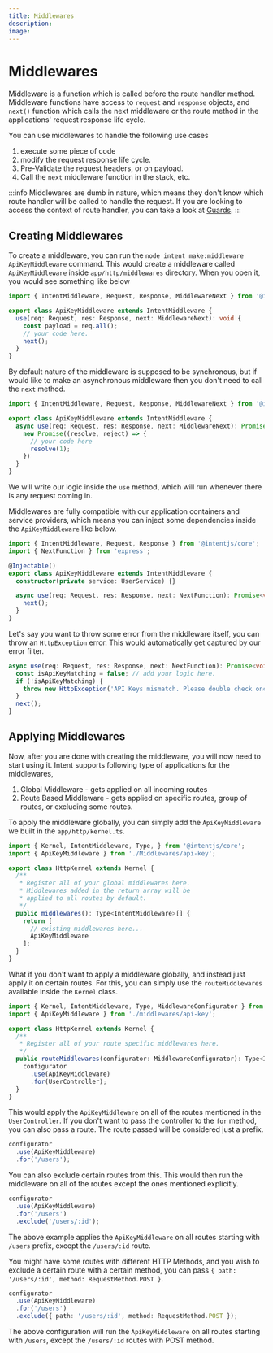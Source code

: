 ```yaml
---
title: Middlewares
description:
image:
---
```

# Middlewares

Middleware is a function which is called before the route handler method. Middleware functions have access to `request` and `response` objects,
and `next()` function which calls the next middleware or the route method in the applications' request response life cycle.

You can use middlewares to handle the following use cases
1. execute some piece of code
2. modify the request response life cycle.
3. Pre-Validate the request headers, or on payload.
4. Call the `next` middleware function in the stack, etc.

:::info
Middlewares are dumb in nature, which means they don't know which route handler will be called to handle the request. If you are looking to
access the context of route handler, you can take a look at [Guards](/guards).
:::

## Creating Middlewares
To create a middleware, you can run the `node intent make:middleware ApiKeyMiddleware` command. This would create a middleware
called `ApiKeyMiddleware` inside `app/http/middlewares` directory. When you open it, you would see something like below

```ts
import { IntentMiddleware, Request, Response, MiddlewareNext } from '@intentjs/core';

export class ApiKeyMiddleware extends IntentMiddleware {
  use(req: Request, res: Response, next: MiddlewareNext): void {
    const payload = req.all();
    // your code here.
    next();
  }
}
```

By default nature of the middleware is supposed to be synchronous, but if would like to make an asynchronous middleware then you don't need to call the `next` method.

```ts
import { IntentMiddleware, Request, Response, MiddlewareNext } from '@intentjs/core';

export class ApiKeyMiddleware extends IntentMiddleware {
  async use(req: Request, res: Response, next: MiddlewareNext): Promise<void> {
    new Promise((resolve, reject) => {
      // your code here
      resolve(1);
    })
  }
}
```

We will write our logic inside the `use` method, which will run whenever there is any request coming in.

Middlewares are fully compatible with our application containers and service providers, which means you can inject some dependencies inside the `ApiKeyMiddleware` like below.

```ts
import { IntentMiddleware, Request, Response } from '@intentjs/core';
import { NextFunction } from 'express';

@Injectable()
export class ApiKeyMiddleware extends IntentMiddleware {
  constructor(private service: UserService) {}

  async use(req: Request, res: Response, next: NextFunction): Promise<void> {
    next();
  }
}
```

Let's say you want to throw some error from the middleware itself, you can throw an `HttpException` error. This would automatically get captured by our error filter.

```ts
async use(req: Request, res: Response, next: NextFunction): Promise<void> {
  const isApiKeyMatching = false; // add your logic here.
  if (!isApiKeyMatching) {
    throw new HttpException('API Keys mismatch. Please double check once!');
  }
  next();
}
```

## Applying Middlewares

Now, after you are done with creating the middleware, you will now need to start using it. Intent supports following type of applications for the middlewares,

1. Global Middleware - gets applied on all incoming routes
2. Route Based Middleware - gets applied on specific routes, group of routes, or excluding some routes.

To apply the middleware globally, you can simply add the `ApiKeyMiddleware` we built in the `app/http/kernel.ts`.

```ts
import { Kernel, IntentMiddleware, Type, } from '@intentjs/core';
import { ApiKeyMiddleware } from './Middlewares/api-key';

export class HttpKernel extends Kernel {
  /**
   * Register all of your global middlewares here.
   * Middlewares added in the return array will be
   * applied to all routes by default.
   */
  public middlewares(): Type<IntentMiddleware>[] {
    return [
      // existing middlewares here...
      ApiKeyMiddleware
    ];
  }
}
```

What if you don't want to apply a middleware globally, and instead just apply it on certain routes. For this, you can simply use the `routeMiddlewares` available inside the `Kernel` class.

```ts [app/http/kernel.ts]
import { Kernel, IntentMiddleware, Type, MiddlewareConfigurator } from '@intentjs/core';
import { ApiKeyMiddleware } from './middlewares/api-key';

export class HttpKernel extends Kernel {
  /**
   * Register all of your route specific middlewares here.
   */
  public routeMiddlewares(configurator: MiddlewareConfigurator): Type<IntentMiddleware>[] {
    configurator
      .use(ApiKeyMiddleware)
      .for(UserController);
  }
}
```

This would apply the `ApiKeyMiddleware` on all of the routes mentioned in the `UserController`.
If you don't want to pass the controller to the `for` method, you can also pass a route. The route passed will be considered
just a prefix.

```ts
configurator
  .use(ApiKeyMiddleware)
  .for('/users');
```

You can also exclude certain routes from this. This would then run the middleware on all of the routes except the ones mentioned explicitly.

```ts
configurator
  .use(ApiKeyMiddleware)
  .for('/users')
  .exclude('/users/:id');
```

The above example applies the `ApiKeyMiddleware` on all routes starting with `/users` prefix, except the `/users/:id` route.

You might have some routes with different HTTP Methods, and you wish to exclude a certain route with a certain method, you can pass
`{ path: '/users/:id', method: RequestMethod.POST }`.

```ts
configurator
  .use(ApiKeyMiddleware)
  .for('/users')
  .exclude({ path: '/users/:id', method: RequestMethod.POST });
```

The above configuration will run the `ApiKeyMiddleware` on all routes starting with `/users`, except the `/users/:id` routes with POST method.
